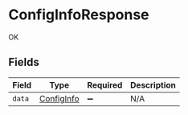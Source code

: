 # ConfigInfoResponse

OK


## Fields

| Field                                           | Type                                            | Required                                        | Description                                     |
| ----------------------------------------------- | ----------------------------------------------- | ----------------------------------------------- | ----------------------------------------------- |
| `data`                                          | [ConfigInfo](../../models/shared/configinfo.md) | :heavy_minus_sign:                              | N/A                                             |